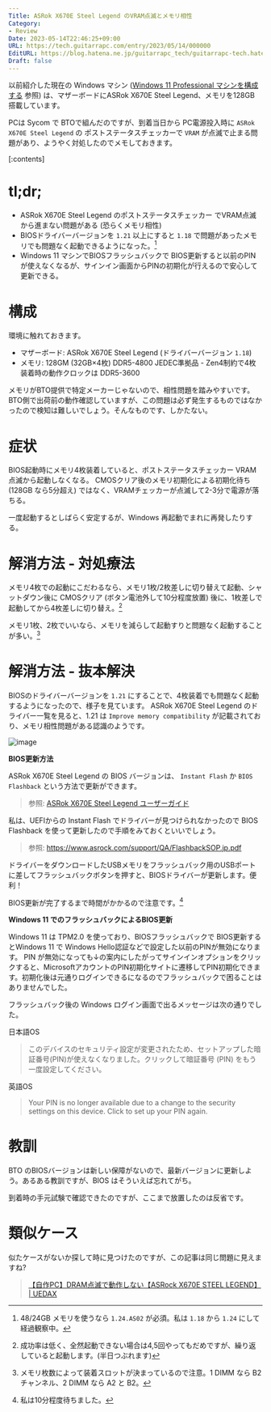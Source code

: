 ```yaml
---
Title: ASRok X670E Steel Legend のVRAM点滅とメモリ相性
Category:
- Review
Date: 2023-05-14T22:46:25+09:00
URL: https://tech.guitarrapc.com/entry/2023/05/14/000000
EditURL: https://blog.hatena.ne.jp/guitarrapc_tech/guitarrapc-tech.hatenablog.com/atom/entry/4207575160648902174
Draft: false
---
```


以前紹介した現在の Windows マシン ([Windows 11 Professional マシンを構成する](https://tech.guitarrapc.com/entry/2023/05/09/759984) 参照) は、マザーボードにASRok X670E Steel Legend、メモリを128GB 搭載しています。

PCは Sycom で BTOで組んだのですが、到着当日から PC電源投入時に `ASRok X670E Steel Legend` の ポストステータスチェッカーで `VRAM` が点滅で止まる問題があり、ようやく対処したのでメモしておきます。

[:contents]

# tl;dr;

* ASRok X670E Steel Legend のポストステータスチェッカー でVRAM点滅から進まない問題がある (恐らくメモリ相性)
* BIOSドライバーバージョンを `1.21` 以上にすると `1.18` で問題があったメモリでも問題なく起動できるようになった。[^1]
* Windows 11 マシンでBIOSフラッシュバックで BIOS更新すると以前のPIN が使えなくなるが、サインイン画面からPINの初期化が行えるので安心して更新できる。

# 構成

環境に触れておきます。

* マザーボード: ASRok X670E Steel Legend (ドライバーバージョン `1.18`)
* メモリ: 128GM (32GB×4枚) DDR5-4800 JEDEC準拠品 - Zen4制約で4枚装着時の動作クロックは DDR5-3600

メモリがBTO提供で特定メーカーじゃないので、相性問題を踏みやすいです。BTO側で出荷前の動作確認していますが、この問題は必ず発生するものではなかったので検知は難しいでしょう。そんなものです、しかたない。

# 症状

BIOS起動時にメモリ4枚装着していると、ポストステータスチェッカー VRAM 点滅から起動しなくなる。
CMOSクリア後のメモリ初期化による初期化待ち (128GB なら5分超え) ではなく、VRAMチェッカーが点滅して2-3分で電源が落ちる。

一度起動するとしばらく安定するが、Windows 再起動でまれに再発したりする。

# 解消方法 - 対処療法

メモリ4枚での起動にこだわるなら、メモリ1枚/2枚差しに切り替えて起動、シャットダウン後に CMOSクリア (ボタン電池外して10分程度放置) 後に、1枚差しで起動してから4枚差しに切り替え。[^2]

メモリ1枚、2枚でいいなら、メモリを減らして起動すりと問題なく起動することが多い。[^3]

# 解消方法 - 抜本解決

BIOSのドライバーバージョンを `1.21` にすることで、4枚装着でも問題なく起動するようになったので、様子を見ています。
ASRok X670E Steel Legend のドライバー一覧を見ると、1.21 は `Improve memory compatibility` が記載されており、メモリ相性問題がある認識のようです。

![image](https://user-images.githubusercontent.com/3856350/238206405-9302c335-5154-40e5-bd09-3ae9bd990096.png)

**BIOS更新方法**

ASRok X670E Steel Legend の BIOS バージョンは、 `Instant Flash` か `BIOS Flashback` という方法で更新ができます。

> 参照: [ASRok X670E Steel Legend ユーザーガイド](https://download.asrock.com/Manual/X670E%20Steel%20Legend_Japanese.pdf)

私は、UEFIからの Instant Flash でドライバーが見つけられなかったので BIOS Flashback を使って更新したので手順をみておくといいでしょう。

> 参照: https://www.asrock.com/support/QA/FlashbackSOP.jp.pdf

ドライバーをダウンロードしたUSBメモリをフラッシュバック用のUSBポートに差してフラッシュバックボタンを押すと、BIOSドライバーが更新します。便利！

BIOS更新が完了するまで時間がかかるので注意です。[^4]

**Windows 11 でのフラッシュバックによるBIOS更新**

Windows 11 は TPM2.0 を使っており、BIOSフラッシュバックで BIOS更新するとWindows 11 で Windows Hello認証などで設定した以前のPINが無効になります。
PIN が無効になっても↓の案内にしたがってサインインオプションをクリックすると、MicrosoftアカウントのPIN初期化サイトに遷移してPIN初期化できます。初期化後は元通りログインできるになるのでフラッシュバックで困ることはありませんでした。

 フラッシュバック後の Windows ログイン画面で出るメッセージは次の通りでした。

日本語OS
> このデバイスのセキュリティ設定が変更されたため、セットアップした暗証番号(PIN)が使えなくなりました。クリックして暗証番号 (PIN) をもう一度設定してください。

英語OS
> Your PIN is no longer available due to a change to the security settings on this device. Click to set up your PIN again.

# 教訓

BTO のBIOSバージョンは新しい保障がないので、最新バージョンに更新しよう。あるある教訓ですが、BIOS はそういえば忘れてがち。

到着時の手元試験で確認できたのですが、ここまで放置したのは反省です。

# 類似ケース

似たケースがないか探して時に見つけたのですが、この記事は同じ問題に見えますね?

> [【自作PC】DRAM点滅で動作しない【ASRock X670E STEEL LEGEND】 | UEDAX](https://uedax.jp/%E3%80%90%E8%87%AA%E4%BD%9Cpc%E3%80%91dram%E7%82%B9%E6%BB%85%E3%81%A7%E5%8B%95%E4%BD%9C%E3%81%97%E3%81%AA%E3%81%84%E3%80%90asrock-x670e-steel-legend%E3%80%91/)

[^1]: 48/24GB メモリを使うなら `1.24.AS02` が必須。私は `1.18` から `1.24` にして経過観察中。
[^2]: 成功率は低く、全然起動できない場合は4,5回やってもだめですが、繰り返していると起動します。(半日つぶれます)
[^3]: メモリ枚数によって装着スロットが決まっているので注意。1 DIMM なら B2チャンネル、2 DIMM なら A2 と B2。
[^4]: 私は10分程度待ちました。
